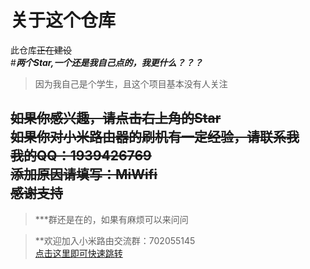 # 关于这个仓库   
此仓库~~正在建设~~   
#***两个Star,一个还是我自己点的，我更什么？？？***   
>因为我自己是个学生，且这个项目基本没有人关注   
   
~~如果你感兴趣，请点击右上角的Star~~   
~~如果你对小米路由器的刷机有一定经验，请联系我   
我的QQ：1939426769   
添加原因请填写：MiWifi   
感谢支持~~   
---
>***群还是在的，如果有麻烦可以来问问

>**欢迎加入小米路由交流群：702055145   
[点击这里即可快速跳转](https://jq.qq.com/?_wv=1027&k=5yqfmGi)
